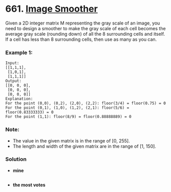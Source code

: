 # 661. [Image Smoother](https://leetcode.com/problems/image-smoother/description/)

Given a 2D integer matrix M representing the gray scale of an image, you need to design a smoother to make the gray scale of each cell becomes the average gray scale (rounding down) of all the 8 surrounding cells and itself. If a cell has less than 8 surrounding cells, then use as many as you can.

### Example 1:
    Input:
    [[1,1,1],
     [1,0,1],
     [1,1,1]]
    Output:
    [[0, 0, 0],
     [0, 0, 0],
     [0, 0, 0]]
    Explanation:
    For the point (0,0), (0,2), (2,0), (2,2): floor(3/4) = floor(0.75) = 0
    For the point (0,1), (1,0), (1,2), (2,1): floor(5/6) = floor(0.83333333) = 0
    For the point (1,1): floor(8/9) = floor(0.88888889) = 0

### Note:
* The value in the given matrix is in the range of [0, 255].
* The length and width of the given matrix are in the range of [1, 150].

### Solution

* **mine**
```

```

* **the most votes**
```

```
